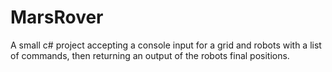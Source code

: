 # MarsRover
A small c# project accepting a console input for a grid and robots with a list of commands, then returning an output of the robots final positions.

